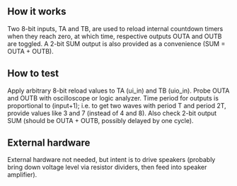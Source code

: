 <!---

This file is used to generate your project datasheet. Please fill in the information below and delete any unused
sections.

You can also include images in this folder and reference them in the markdown. Each image must be less than
512 kb in size, and the combined size of all images must be less than 1 MB.
-->

## How it works

Two 8-bit inputs, TA and TB, are used to reload internal countdown timers when they reach zero, at which time, respective outputs OUTA and OUTB are toggled.  A 2-bit SUM output is also provided as a convenience (SUM = OUTA + OUTB).

## How to test

Apply arbitrary 8-bit reload values to TA (ui_in) and TB (uio_in).  Probe OUTA and OUTB with oscilloscope or logic analyzer.  Time period for outputs is proportional to (input+1); i.e. to get two waves with period T and period 2T, provide values like 3 and 7 (instead of 4 and 8).  Also check 2-bit output SUM (should be OUTA + OUTB, possibly delayed by one cycle).

## External hardware

External hardware not needed, but intent is to drive speakers (probably bring down voltage level via resistor dividers, then feed into speaker amplifier).
